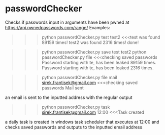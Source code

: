 # passwordChecker
Checks if passwords input in arguments have been pwned at https://api.pwnedpasswords.com/range/
Examples:
>>>python passwordChecker.py test test2
<<<test was found 89159 times!
test2 was found 2316 times!
done!

>>>python passwordChecker.py save test test2
>>>python passwordChecker.py file 
<<<checking saved passwords
Password starting with te, has been leaked 89159 times.
Password starting with te, has been leaked 2316 times.

>>>python passwordChecker.py file mail sirek.frantisek@gmail.com
<<<checking saved passwords
Mail sent

an email is sent to the inputted address with the regular output

>>>python passwordChecker.py task sirek.frantisek@gmail.com 12:00
<<<Task created

a daily task is created in windows task scheduler that executes at 12:00 and checks saved passwords
and outputs to the inputted email address
